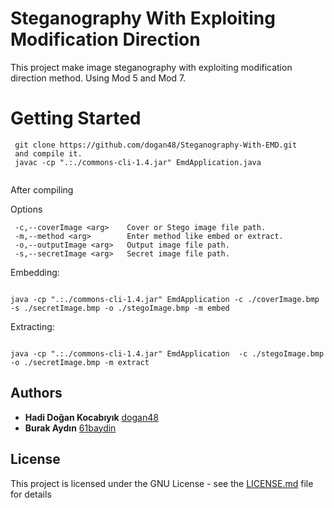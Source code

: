 # Steganography With Exploiting Modification Direction

This project make image steganography with exploiting modification direction method.
Using Mod 5 and Mod 7.


# Getting Started

```
 git clone https://github.com/dogan48/Steganography-With-EMD.git
 and compile it.
 javac -cp ".:./commons-cli-1.4.jar" EmdApplication.java
 
```
After compiling

Options
```
 -c,--coverImage <arg>    Cover or Stego image file path.
 -m,--method <arg>        Enter method like embed or extract.
 -o,--outputImage <arg>   Output image file path.
 -s,--secretImage <arg>   Secret image file path.
```

Embedding: 

```

java -cp ".:./commons-cli-1.4.jar" EmdApplication -c ./coverImage.bmp -s ./secretImage.bmp -o ./stegoImage.bmp -m embed

```

Extracting: 

```

java -cp ".:./commons-cli-1.4.jar" EmdApplication  -c ./stegoImage.bmp -o ./secretImage.bmp -m extract

```
## Authors

* **Hadi Doğan Kocabıyık** [dogan48](https://github.com/dogan48)
* **Burak Aydın** [61baydin](https://github.com/61baydin)


## License

This project is licensed under the GNU License - see the [LICENSE.md](https://github.com/dogan48/Steganography-With-EMD/blob/master/LICENSE) file for details
